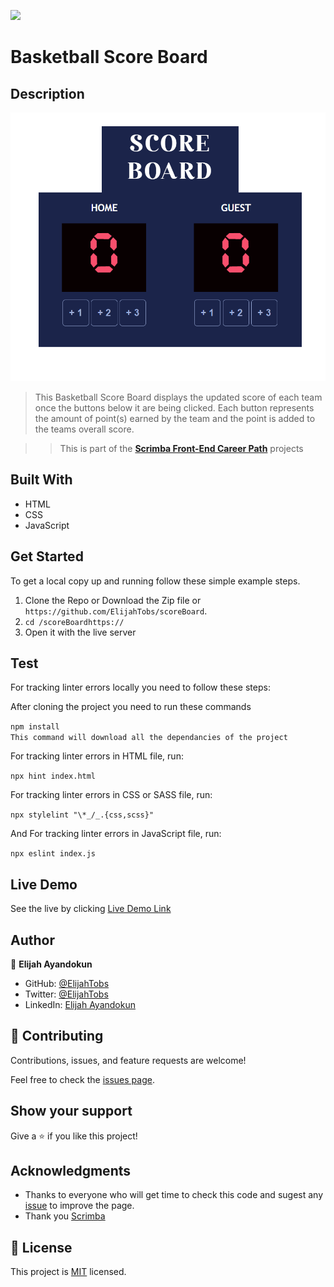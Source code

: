 ![](https://img.shields.io/badge/Scrimba-Front--End--Career--Path-blue)

# Basketball Score Board

## Description

![image](screenshot.png)

> This Basketball Score Board displays the updated score of each team once the buttons below it are being clicked. Each button represents the amount of point(s) earned by the team and the point is added to the teams overall score.

>> This is part of the [**Scrimba Front-End Career Path**](https://scrimba.com/learn/frontend) projects

## Built With

- HTML
- CSS
- JavaScript

## Get Started

To get a local copy up and running follow these simple example steps.

1. Clone the Repo or Download the Zip file or ``` https://github.com/ElijahTobs/scoreBoard ```.
2. ``` cd /scoreBoardhttps:// ```
3. Open it with the live server

## Test

For tracking linter errors locally you need to follow these steps:

After cloning the project you need to run these commands

``` npm install ```  
`` This command will download all the dependancies of the project ``

For tracking linter errors in HTML file, run:

``` npx hint index.html ```

For tracking linter errors in CSS or SASS file, run:

``` npx stylelint "\*_/_.{css,scss}" ```

And For tracking linter errors in JavaScript file, run:

``` npx eslint index.js ```

## Live Demo

See the live by clicking [Live Demo Link](https://elijah-score-board.netlify.app/)

## Author

👤 **Elijah Ayandokun**

- GitHub: [@ElijahTobs](https://github.com/ElijahTobs)
- Twitter: [@ElijahTobs](https://twitter.com/elijahDevinci)
- LinkedIn: [Elijah Ayandokun](https://www.linkedin.com/in/elijahayandokun/)

## 🤝 Contributing

Contributions, issues, and feature requests are welcome!

Feel free to check the [issues page](https://github.com/ElijahTobs/scoreBoard/issues/).

## Show your support

Give a ⭐️ if you like this project!

## Acknowledgments

- Thanks to everyone who will get time to check this code and sugest any [issue](https://github.com/ElijahTobs/scoreBoard/issues) to improve the page.
- Thank you [Scrimba](https://www.scrimba.com/)

## 📝 License

This project is [MIT](./MIT.md) licensed.
